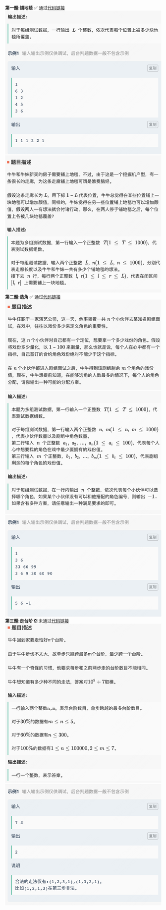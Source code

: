 **第一题:铺地毯**
✅ 通过[代码链接](铺地毯.cpp)
![](1_1.png)
![](1.2.png)
**第二题:选角**
✅ 通过[代码链接](选角.cpp)
![](2.1.png)
![](2.2.png)
![](2.3.png)
**第三题:走台阶**
❎  未通过[代码链接](选角.cpp)
![](3.1.png)
![](3.2.png)

